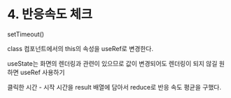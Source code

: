 # 4. 반응속도 체크

setTimeout()

class 컴포넌트에서의 this의 속성을 useRef로 변경한다.  

useState는 화면의 렌더링과 관련이 있으므로
값이 변경되어도 렌더링이 되지 않길 원하면 useRef 사용하기

클릭한 시간 - 시작 시간을 result 배열에 담아서 reduce로 반응 속도 평균을 구했다.
